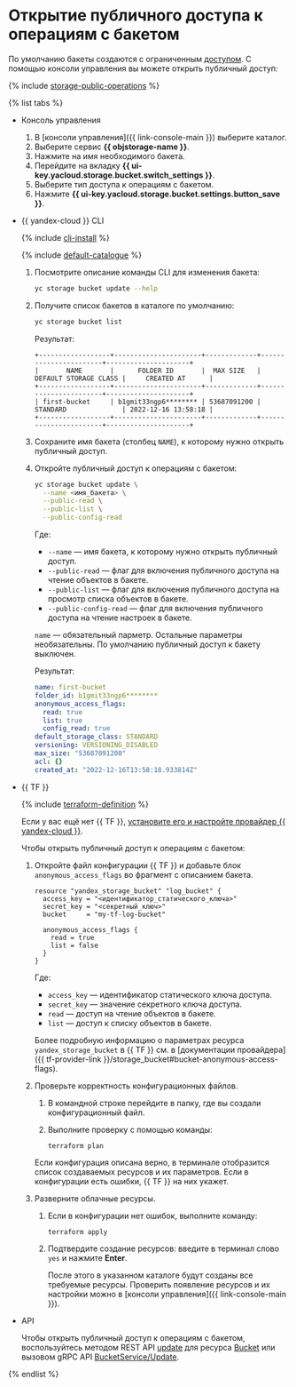 # Открытие публичного доступа к операциям с бакетом

По умолчанию бакеты создаются с ограниченным [доступом](../../concepts/bucket.md#bucket-access). С помощью консоли управления вы можете открыть публичный доступ:

{% include [storage-public-operations](../../_includes_service/storage-public-operations.md) %}

{% list tabs %}

- Консоль управления
  
  1. В [консоли управления]({{ link-console-main }}) выберите каталог.
  1. Выберите сервис **{{ objstorage-name }}**.
  1. Нажмите на имя необходимого бакета.
  1. Перейдите на вкладку **{{ ui-key.yacloud.storage.bucket.switch_settings }}**.
  1. Выберите тип доступа к операциям с бакетом.
  1. Нажмите **{{ ui-key.yacloud.storage.bucket.settings.button_save }}**.

- {{ yandex-cloud }} CLI

  {% include [cli-install](../../../_includes/cli-install.md) %}

  {% include [default-catalogue](../../../_includes/default-catalogue.md) %}

  1. Посмотрите описание команды CLI для изменения бакета:

      ```bash
      yc storage bucket update --help
      ```

  1. Получите список бакетов в каталоге по умолчанию:

      ```bash
      yc storage bucket list
      ```

      Результат:

      ```text
      +------------------+----------------------+-------------+-----------------------+---------------------+
      |       NAME       |      FOLDER ID       |  MAX SIZE   | DEFAULT STORAGE CLASS |     CREATED AT      |
      +------------------+----------------------+-------------+-----------------------+---------------------+
      | first-bucket     | b1gmit33ngp6******** | 53687091200 | STANDARD              | 2022-12-16 13:58:18 |
      +------------------+----------------------+-------------+-----------------------+---------------------+
      ```
   
   1. Сохраните имя бакета (столбец `NAME`), к которому нужно открыть публичный доступ.
   1. Откройте публичный доступ к операциям с бакетом:

      ```bash
      yc storage bucket update \
        --name <имя_бакета> \
        --public-read \
        --public-list \
        --public-config-read
      ```

      Где:
      * `--name` — имя бакета, к которому нужно открыть публичный доступ.
      * `--public-read` — флаг для включения публичного доступа на чтение объектов в бакете.
      * `--public-list` — флаг для включения публичного доступа на просмотр списка объектов в бакете.
      * `--public-config-read` — флаг для включения публичного доступа на чтение настроек в бакете.

      `name` — обязательный парметр. Остальные параметры необязательны. По умолчанию публичный доступ к бакету выключен.

      Результат:

      ```yaml
      name: first-bucket
      folder_id: b1gmit33ngp6********
      anonymous_access_flags:
        read: true
        list: true
        config_read: true
      default_storage_class: STANDARD
      versioning: VERSIONING_DISABLED
      max_size: "53687091200"
      acl: {}
      created_at: "2022-12-16T13:58:18.933814Z" 
      ```

- {{ TF }}

  {% include [terraform-definition](../../../_tutorials/terraform-definition.md) %}

  
  Если у вас ещё нет {{ TF }}, [установите его и настройте провайдер {{ yandex-cloud }}](../../../tutorials/infrastructure-management/terraform-quickstart.md#install-terraform).


  Чтобы открыть публичный доступ к операциям с бакетом:

  1. Откройте файл конфигурации {{ TF }} и добавьте блок `anonymous_access_flags` во фрагмент с описанием бакета.

     ```hcl
     resource "yandex_storage_bucket" "log_bucket" {
       access_key = "<идентификатор_статического_ключа>"
       secret_key = "<секретный_ключ>"
       bucket     = "my-tf-log-bucket"

       anonymous_access_flags {
         read = true
         list = false
       }
     }
     ```

     Где:
     * `access_key` — идентификатор статического ключа доступа.
     * `secret_key` — значение секретного ключа доступа.
     * `read` — доступ на чтение объектов в бакете.
	 * `list` — доступ к списку объектов в бакете.

     Более подробную информацию о параметрах ресурса `yandex_storage_bucket` в {{ TF }} см. в [документации провайдера]({{ tf-provider-link }}/storage_bucket#bucket-anonymous-access-flags).

  1. Проверьте корректность конфигурационных файлов.

     1. В командной строке перейдите в папку, где вы создали конфигурационный файл.
     1. Выполните проверку с помощью команды:

        ```
        terraform plan
        ```

     Если конфигурация описана верно, в терминале отобразится список создаваемых ресурсов и их параметров. Если в конфигурации есть ошибки, {{ TF }} на них укажет. 

  1. Разверните облачные ресурсы.

     1. Если в конфигурации нет ошибок, выполните команду:

        ```
        terraform apply
        ```

     1. Подтвердите создание ресурсов: введите в терминал слово `yes` и нажмите **Enter**.

        После этого в указанном каталоге будут созданы все требуемые ресурсы. Проверить появление ресурсов и их настройки можно в [консоли управления]({{ link-console-main }}).
  
- API

  Чтобы открыть публичный доступ к операциям с бакетом, воспользуйтесь методом REST API [update](../../api-ref/Bucket/update.md) для ресурса [Bucket](../../api-ref/Bucket/index.md) или вызовом gRPC API [BucketService/Update](../../api-ref/grpc/bucket_service.md#Update).

{% endlist %}
